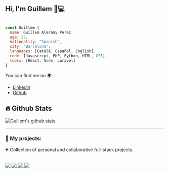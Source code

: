 ## Hi, I'm Guillem 👋💻

```js

const Guillem {
  name: Guillem Alerany Perez,
  age: 27,
  nationality: "Spanish",
  city: "Barcelona",
  languages: [Català, Español, English],
  code: [Javascript, PHP, Python, HTML, CSS],
  tools: [React, Node, Laravel]
}

```

You can find me on 🌍:
- [Linkedin](https://www.linkedin.com/in/guillemaleranyperez/)
- [Github](https://github.com/GuilleAP)

## 🔥 Github Stats

[![Guillem's github stats](https://github-readme-stats.vercel.app/api?username=GuilleAP&show_icons=true&theme=merko)](https://github.com/GuilleAP/github-readme-stats)

<hr>

### 📘 My projects:

<details open>
  <summary> Collection of personal and collaborative full-stack projects. </summary>
  
  <br />
  <p>
    <a href="https://github.com/braydonwang/Activio-App">
      <img align="center" src="https://github-readme-stats.vercel.app/api/pin/?username=GuilleAP&repo=Project-3-backend&theme=merko&show_owner=true"/>
    </a>
    <a href="https://github.com/braydonwang/MERN-Social-Media-App">
      <img align="center" src="https://github-readme-stats.vercel.app/api/pin/?username=GuilleAP&repo=e-commerce&theme=merko&show_owner=true"/>
    </a>
    <a href="https://github.com/braydonwang/MERN-Goal-Tracker">
      <img align="center" src="https://github-readme-stats.vercel.app/api/pin/?username=GuilleAP&repo=Project-2&theme=merko&show_owner=true"/>
    </a>
    <a href="https://github.com/braydonwang/MERN-Exercise-Tracker">
      <img align="center" src="https://github-readme-stats.vercel.app/api/pin/?username=GuilleAP&repo=IronGame&theme=merko&show_owner=true"/>
    </a>
  </p>
</details>
